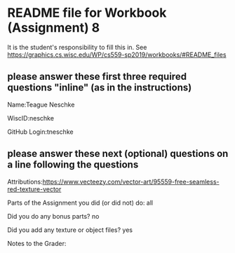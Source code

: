 # README file for Workbook (Assignment) 8

It is the student's responsibility to fill this in.
See <https://graphics.cs.wisc.edu/WP/cs559-sp2019/workbooks/#README_files>

## please answer these first three required questions "inline" (as in the instructions)

Name:Teague Neschke

WiscID:neschke

GitHub Login:tneschke

## please answer these next (optional) questions on a line following the questions

Attributions:https://www.vecteezy.com/vector-art/95559-free-seamless-red-texture-vector

Parts of the Assignment you did (or did not) do: all

Did you do any bonus parts? no

Did you add any texture or object files? yes

Notes to the Grader:

